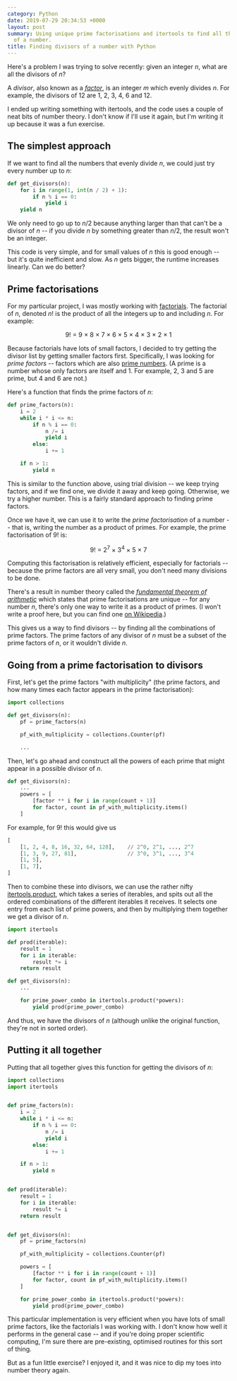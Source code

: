 ```yaml
---
category: Python
date: 2019-07-29 20:34:53 +0000
layout: post
summary: Using unique prime factorisations and itertools to find all the divisors
  of a number.
title: Finding divisors of a number with Python
---
```


Here's a problem I was trying to solve recently: given an integer *n*, what are all the divisors of *n*?

A *divisor*, also known as a [*factor*][divisor], is an integer *m* which evenly divides *n*.
For example, the divisors of 12 are 1, 2, 3, 4, 6 and 12.

I ended up writing something with itertools, and the code uses a couple of neat bits of number theory.
I don't know if I'll use it again, but I'm writing it up because it was a fun exercise.

[divisor]: https://en.wikipedia.org/wiki/Divisor

## The simplest approach

If we want to find all the numbers that evenly divide *n*, we could just try every number up to *n*:

```python
def get_divisors(n):
    for i in range(1, int(n / 2) + 1):
        if n % i == 0:
            yield i
    yield n
```

We only need to go up to *n*/2 because anything larger than that can't be a divisor of *n* -- if you divide *n* by something greater than *n*/2, the result won't be an integer.

This code is very simple, and for small values of *n* this is good enough -- but it's quite inefficient and slow.
As *n* gets bigger, the runtime increases linearly.
Can we do better?

## Prime factorisations

For my particular project, I was mostly working with [factorials][factorials].
The factorial of *n*, denoted *n*! is the product of all the integers up to and including *n*.
For example:

<div style="text-align: center;">
  9! = 9 &times; 8 &times; 7 &times; 6 &times; 5 &times; 4 &times; 3 &times; 2 &times; 1
</div>

Because factorials have lots of small factors, I decided to try getting the divisor list by getting smaller factors first.
Specifically, I was looking for *prime factors* -- factors which are also [prime numbers][primes].
(A prime is a number whose only factors are itself and 1.
For example, 2, 3 and 5 are prime, but 4 and 6 are not.)

Here's a function that finds the prime factors of *n*:

```python
def prime_factors(n):
    i = 2
    while i * i <= n:
        if n % i == 0:
            n /= i
            yield i
        else:
            i += 1

    if n > 1:
        yield n
```

This is similar to the function above, using trial division -- we keep trying factors, and if we find one, we divide it away and keep going.
Otherwise, we try a higher number.
This is a fairly standard approach to finding prime factors.

Once we have it, we can use it to write the *prime factorisation* of a number -- that is, writing the number as a product of primes.
For example, the prime factorisation of 9! is:

<div style="text-align: center;">
  9! = 2<sup>7</sup> &times; 3<sup>4</sup> &times; 5 &times; 7
</div>

Computing this factorisation is relatively efficient, especially for factorials -- because the prime factors are all very small, you don't need many divisions to be done.

There's a result in number theory called the [*fundamental theorem of arithmetic*][fta] which states that prime factorisations are unique -- for any number *n*, there's only one way to write it as a product of primes.
(I won't write a proof here, but you can find one [on Wikipedia][proof].)

This gives us a way to find divisors -- by finding all the combinations of prime factors.
The prime factors of any divisor of *n* must be a subset of the prime factors of *n*, or it wouldn't divide *n*.

[factorials]: https://en.wikipedia.org/wiki/Factorial
[primes]: https://en.wikipedia.org/wiki/Prime_number
[fta]: https://en.wikipedia.org/wiki/Fundamental_theorem_of_arithmetic
[proof]: https://en.wikipedia.org/wiki/Fundamental_theorem_of_arithmetic#Proof


## Going from a prime factorisation to divisors

First, let's get the prime factors "with multiplicity" (the prime factors, and how many times each factor appears in the prime factorisation):

```python
import collections

def get_divisors(n):
    pf = prime_factors(n)

    pf_with_multiplicity = collections.Counter(pf)

    ...
```

Then, let's go ahead and construct all the powers of each prime that might appear in a possible divisor of *n*.

```python
def get_divisors(n):
    ...
    powers = [
        [factor ** i for i in range(count + 1)]
        for factor, count in pf_with_multiplicity.items()
    ]
```

For example, for 9! this would give us

```python
[
    [1, 2, 4, 8, 16, 32, 64, 128],    // 2^0, 2^1, ..., 2^7
    [1, 3, 9, 27, 81],                // 3^0, 3^1, ..., 3^4
    [1, 5],
    [1, 7],
]
```

Then to combine these into divisors, we can use the rather nifty [itertools.product][product], which takes a series of iterables, and spits out all the ordered combinations of the different iterables it receives.
It selects one entry from each list of prime powers, and then by multiplying them together we get a divisor of *n*.

```python
import itertools

def prod(iterable):
    result = 1
    for i in iterable:
        result *= i
    return result

def get_divisors(n):
    ...

    for prime_power_combo in itertools.product(*powers):
        yield prod(prime_power_combo)
```

And thus, we have the divisors of *n* (although unlike the original function, they're not in sorted order).

[product]: https://docs.python.org/3/library/itertools.html#itertools.product



## Putting it all together

Putting that all together gives this function for getting the divisors of *n*:

```python
import collections
import itertools


def prime_factors(n):
    i = 2
    while i * i <= n:
        if n % i == 0:
            n /= i
            yield i
        else:
            i += 1

    if n > 1:
        yield n


def prod(iterable):
    result = 1
    for i in iterable:
        result *= i
    return result


def get_divisors(n):
    pf = prime_factors(n)

    pf_with_multiplicity = collections.Counter(pf)

    powers = [
        [factor ** i for i in range(count + 1)]
        for factor, count in pf_with_multiplicity.items()
    ]

    for prime_power_combo in itertools.product(*powers):
        yield prod(prime_power_combo)
```

This particular implementation is very efficient when you have lots of small prime factors, like the factorials I was working with.
I don't know how well it performs in the general case -- and if you're doing proper scientific computing, I'm sure there are pre-existing, optimised routines for this sort of thing.

But as a fun little exercise?
I enjoyed it, and it was nice to dip my toes into number theory again.